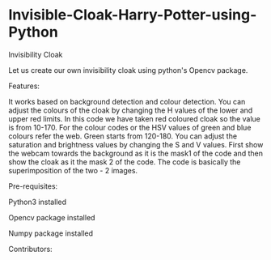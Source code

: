 # Invisible-Cloak-Harry-Potter-using-Python

Invisibility Cloak

Let us create our own invisibility cloak using python's Opencv package.

Features:

It works based on background detection and colour detection.
You can adjust the colours of the cloak by changing the H values of the lower and upper red limits. In this code we have taken red coloured cloak so the value is from 10-170.
For the colour codes or the HSV values of green and blue colours refer the web. Green starts from 120-180.
You can adjust the saturation and brightness values by changing the S and V values.
First show the webcam towards the background as it is the mask1 of the code and then show the cloak as it the mask 2 of the code.
The code is basically the superimposition of the two - 2 images.

Pre-requisites:

Python3 installed

Opencv package installed

Numpy package installed

Contributors:

